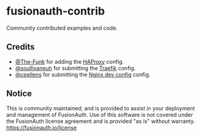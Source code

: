 # fusionauth-contrib

Community contributed examples and code.

## Credits

* [@The-Funk](https://github.com/The-Funk) for adding the [HAProxy](http://www.haproxy.org/) config.
* [@soullivaneuh](https://github.com/soullivaneuh) for submitting the [Traefik](https://containo.us/traefik/) config.
* [@cpellens](https://github.com/cpellens) for submitting the [Nginx dev config](https://www.nginx.com/) config.

## Notice

This is community maintained; and is provided to assist in your deployment and management of FusionAuth. Use of this software is not covered under the FusionAuth license agreement and is provided "as is" without warranty. https://fusionauth.io/license

